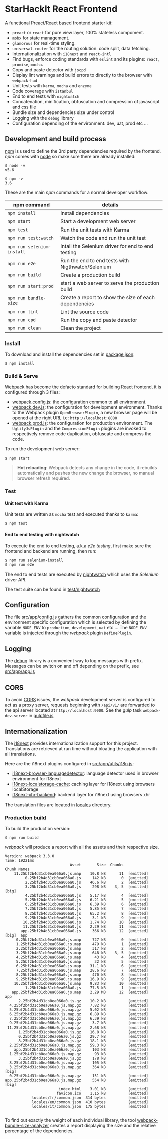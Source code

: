 # StarHackIt React Frontend

A functional Preact/React based frontend starter kit:

* `preact` or `react` for pure view layer, 100% stateless compoment.  
* `mobx` for state management.
* `glamorous` for real-time styling.
* `universal-router` for the routing solution: code split, data fetching. 
* Internationalization with `i18next` and `react-intl`
* Find bugs, enforce coding standards with `eslint` and its plugins: `react`, `promise`, `mocha`.
* Copy and paste detector with `jscpd`
* Display lint warnings and build errors to directly to the browser with `webpack-hud`
* Unit tests with `karma`, `mocha` and `enzyme`
* Code coverage with `istanbul`
* End to end tests with `nightwatch`
* Concatenation, minification, obfuscation and compression of javascript and css file
* Bundle size and dependencies size under control
* Logging with the `debug` library
* Configuration depending of the environment: dev, uat, prod etc ...

## Development and build process

[npm](https://www.npmjs.com/) is used to define the 3rd party dependencies required by the frontend. *npm* comes with [node](https://nodejs.org) so make sure there are already installed:

    $ node -v
    v5.6

    $ npm -v
    3.6

These are the main *npm* commands for a normal developer workflow:

| npm command    | details  |
|----------------|----------|
| `npm install`  | Install dependencies  |
| `npm start`    | Start a development web server  |
| `npm test`     |  Run the unit tests with Karma |
| `npm run test:watch` |  Watch the code and run the unit test |
| `npm run selenium-install`  |  Intall the Selenium driver for end to end testing |
| `npm run e2e`  |  Run the end to end tests with Nigthwatch/Selenium |
| `npm run build`| Create a production build  |
| `npm run start:prod`| start a web server to serve the production build  |
| `npm run bundle-size`| Create a report to show the size of each dependencies |
| `npm run lint`| Lint the source code |
| `npm run cpd`| Run the copy and paste detector |
| `npm run clean`| Clean the project |

### Install

To download and install the dependencies set in [package.json](package.json):

    $ npm install

### Build & Serve

[Webpack](https://webpack.github.io/) has become the defacto standard for building React frontend, it is configured through 3 files:

* [webpack.config.js](webpack.config.js): the configuration common to all environment.
* [webpack.dev.js](webpack.dev.js): the configuration for development environment. Thanks to the Webpack plugin `OpenBrowserPlugin`, a new browser page will be opened at the right URL i.e: `http://localhost:8080`
* [webpack.prod.js](webpack.prod.js): the configuration for production environment. The `UglifyJsPlugin` and the `CompressionPlugin` plugins are invoked to respectively remove code duplication, obfuscate and compress the code.

To run the development web server:

    $ npm start

> **Hot reloading**: Webpack detects any change in the code, it rebuilds automatically and pushes the new change the browser, no manual browser refresh required.

### Test

#### Unit test with Karma

Unit tests are written as `mocha` test and executed thanks to `karma`:

    $ npm test

#### End to end testing with nightwatch

To execute the end to end testing, a.k.a _e2e testing_, first make sure the frontend and backend are running, then run:

    $ npm run selenium-install
    $ npm run e2e

The end to end tests are executed by [nightwatch](http://nightwatchjs.org/) which uses the *Selenium* driver API.

The test suite can be found in [test/nightwatch](test/nightwatch)

## Configuration

The file [src/app/config.js](src/app/config.js) gathers the common configuration and the environment specific configuration which is selected by defining the variable `NODE_ENV` to `production`, `development`, `uat` etc ...
The `NODE_ENV` variable is injected through the *webpack* plugin `DefinePlugin`.

## Logging

The [debug](https://github.com/visionmedia/debug) library is a convenient way to log messages with prefix.
Messages can be switch on and off depending on the prefix, see [src/app/app.js](src/app/app.js)

## CORS

To avoid [CORS](https://en.wikipedia.org/wiki/Cross-origin_resource_sharing) issues, the *webpack* development server is configured to act as a proxy server, requests beginning with `/api/v1/` are forwarded to the api server located at `http://localhost:9000`. See the *gulp* task `webpack-dev-server` in [gulpfile.js](gulpfile.js)

## Internationalization

The [i18next](http://i18next.com/) provides internationalization support for this project. Translations are retrieved at run time without bloating the application with all translations.

Here are the i18next plugins configured in [src/app/utils/i18n.js](src/app/utils/i18n.js):

* [i18next-browser-languagedetector](https://github.com/i18next/i18next-browser-languageDetector): language detector used in browser environment for i18next
* [i18next-localstorage-cache](https://github.com/i18next/i18next-localStorage-cache): caching layer for i18next using browsers localStorage
* [i18next-xhr-backend](https://github.com/i18next/i18next-xhr-backend): backend layer for i18next using browsers xhr

The translation files are located in [locales](locales) directory.

### Production build

To build the production version:

    $ npm run build

*webpack* will produce a report with all the assets and their respective size.

```
Version: webpack 3.3.0
Time: 19221ms
                             Asset       Size  Chunks                    Chunk Names
    11.25bf2b4d31cb0ea066a0.js.map    10.8 kB      11  [emitted]         
         0.25bf2b4d31cb0ea066a0.js     142 kB       0  [emitted]         
         2.25bf2b4d31cb0ea066a0.js    46.6 kB       2  [emitted]         
         3.25bf2b4d31cb0ea066a0.js     298 kB    3, 5  [emitted]  [big]  
         4.25bf2b4d31cb0ea066a0.js    5.17 kB       4  [emitted]         
         5.25bf2b4d31cb0ea066a0.js    6.21 kB       5  [emitted]         
         6.25bf2b4d31cb0ea066a0.js    6.39 kB       6  [emitted]         
         7.25bf2b4d31cb0ea066a0.js    5.85 kB       7  [emitted]         
         8.25bf2b4d31cb0ea066a0.js    65.2 kB       8  [emitted]         
         9.25bf2b4d31cb0ea066a0.js     3.1 kB       9  [emitted]         
        10.25bf2b4d31cb0ea066a0.js    1.74 kB      10  [emitted]         
        11.25bf2b4d31cb0ea066a0.js    2.29 kB      11  [emitted]         
       app.25bf2b4d31cb0ea066a0.js     366 kB      12  [emitted]  [big]  app
     0.25bf2b4d31cb0ea066a0.js.map     727 kB       0  [emitted]         
     1.25bf2b4d31cb0ea066a0.js.map     479 kB       1  [emitted]         
     2.25bf2b4d31cb0ea066a0.js.map     317 kB       2  [emitted]         
     3.25bf2b4d31cb0ea066a0.js.map     648 kB    3, 5  [emitted]         
     4.25bf2b4d31cb0ea066a0.js.map      43 kB       4  [emitted]         
     5.25bf2b4d31cb0ea066a0.js.map      32 kB       5  [emitted]         
     6.25bf2b4d31cb0ea066a0.js.map    31.1 kB       6  [emitted]         
     7.25bf2b4d31cb0ea066a0.js.map    28.6 kB       7  [emitted]         
     8.25bf2b4d31cb0ea066a0.js.map     470 kB       8  [emitted]         
     9.25bf2b4d31cb0ea066a0.js.map    16.9 kB       9  [emitted]         
    10.25bf2b4d31cb0ea066a0.js.map    9.83 kB      10  [emitted]         
         1.25bf2b4d31cb0ea066a0.js    77.5 kB       1  [emitted]         
   app.25bf2b4d31cb0ea066a0.js.map    2.29 MB      12  [emitted]         app
      2.25bf2b4d31cb0ea066a0.js.gz    10.2 kB          [emitted]         
  4.25bf2b4d31cb0ea066a0.js.map.gz    7.82 kB          [emitted]         
  5.25bf2b4d31cb0ea066a0.js.map.gz    5.02 kB          [emitted]         
  6.25bf2b4d31cb0ea066a0.js.map.gz    6.89 kB          [emitted]         
  7.25bf2b4d31cb0ea066a0.js.map.gz    6.39 kB          [emitted]         
  9.25bf2b4d31cb0ea066a0.js.map.gz     3.7 kB          [emitted]         
 11.25bf2b4d31cb0ea066a0.js.map.gz    2.68 kB          [emitted]         
      1.25bf2b4d31cb0ea066a0.js.gz    16.8 kB          [emitted]         
      0.25bf2b4d31cb0ea066a0.js.gz    29.7 kB          [emitted]         
      8.25bf2b4d31cb0ea066a0.js.gz    18.1 kB          [emitted]         
  2.25bf2b4d31cb0ea066a0.js.map.gz    59.3 kB          [emitted]         
    app.25bf2b4d31cb0ea066a0.js.gz     103 kB          [emitted]         
  1.25bf2b4d31cb0ea066a0.js.map.gz      93 kB          [emitted]         
      3.25bf2b4d31cb0ea066a0.js.gz     178 kB          [emitted]         
  8.25bf2b4d31cb0ea066a0.js.map.gz     105 kB          [emitted]         
  3.25bf2b4d31cb0ea066a0.js.map.gz     364 kB          [emitted]  [big]  
  0.25bf2b4d31cb0ea066a0.js.map.gz     151 kB          [emitted]         
app.25bf2b4d31cb0ea066a0.js.map.gz     554 kB          [emitted]  [big]  
                        index.html    3.01 kB          [emitted]         
                       favicon.ico    1.15 kB          [emitted]         
            locales/fr/common.json  314 bytes          [emitted]         
            locales/en/common.json  410 bytes          [emitted]         
            locales/it/common.json  175 bytes          [emitted]             


```

To find out exactly the weight of each individual library, the tool [webpack-bundle-size-analyzer](https://github.com/robertknight/webpack-bundle-size-analyzer) creates a report displaying the size and the relative percentage of the dependencies.

